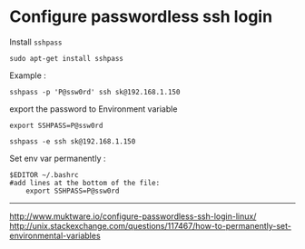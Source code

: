 # Configure passwordless ssh login

Install `sshpass`
```
sudo apt-get install sshpass
```

Example :
```
sshpass -p 'P@ssw0rd' ssh sk@192.168.1.150
```

export the password to Environment variable 
```
export SSHPASS=P@ssw0rd
```

```
sshpass -e ssh sk@192.168.1.150
```

Set env var permanently :
```
$EDITOR ~/.bashrc
#add lines at the bottom of the file:
    export SSHPASS=P@ssw0rd
```

---
http://www.muktware.io/configure-passwordless-ssh-login-linux/
http://unix.stackexchange.com/questions/117467/how-to-permanently-set-environmental-variables
